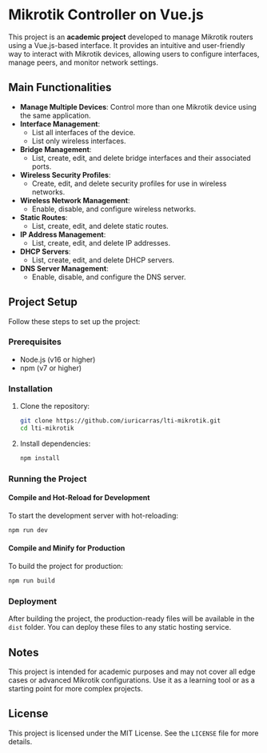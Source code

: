 # Mikrotik Controller on Vue.js

This project is an **academic project** developed to manage Mikrotik routers using a Vue.js-based interface. It provides an intuitive and user-friendly way to interact with Mikrotik devices, allowing users to configure interfaces, manage peers, and monitor network settings.

## Main Functionalities

- **Manage Multiple Devices**: Control more than one Mikrotik device using the same application.
- **Interface Management**:
  - List all interfaces of the device.
  - List only wireless interfaces.
- **Bridge Management**:
  - List, create, edit, and delete bridge interfaces and their associated ports.
- **Wireless Security Profiles**:
  - Create, edit, and delete security profiles for use in wireless networks.
- **Wireless Network Management**:
  - Enable, disable, and configure wireless networks.
- **Static Routes**:
  - List, create, edit, and delete static routes.
- **IP Address Management**:
  - List, create, edit, and delete IP addresses.
- **DHCP Servers**:
  - List, create, edit, and delete DHCP servers.
- **DNS Server Management**:
  - Enable, disable, and configure the DNS server.

## Project Setup

Follow these steps to set up the project:

### Prerequisites

- Node.js (v16 or higher)
- npm (v7 or higher)

### Installation

1. Clone the repository:
   ```sh
   git clone https://github.com/iuricarras/lti-mikrotik.git
   cd lti-mikrotik
   ```

2. Install dependencies:
   ```sh
   npm install
   ```

### Running the Project

#### Compile and Hot-Reload for Development
To start the development server with hot-reloading:
```sh
npm run dev
```

#### Compile and Minify for Production
To build the project for production:
```sh
npm run build
```

### Deployment
After building the project, the production-ready files will be available in the `dist` folder. You can deploy these files to any static hosting service.

## Notes

This project is intended for academic purposes and may not cover all edge cases or advanced Mikrotik configurations. Use it as a learning tool or as a starting point for more complex projects.

## License

This project is licensed under the MIT License. See the `LICENSE` file for more details.